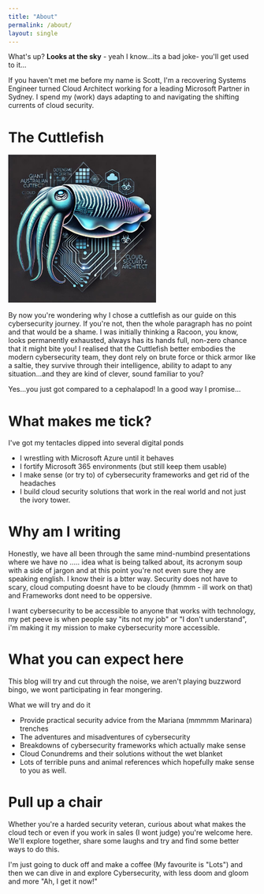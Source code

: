 ```yaml
---
title: "About"
permalink: /about/
layout: single
---
```


What's up? **Looks at the sky** - yeah I know...its a bad joke- you'll get used to it...

If you haven't met me before my name is Scott, I'm a recovering Systems Engineer turned Cloud Architect working for a leading Microsoft Partner in Sydney. I spend my (work) days adapting to and navigating the shifting currents of cloud security.

# The Cuttlefish

<img src="/assets/images/Cuttlefish.jpg" alt="The Cuttlefish" width="300">

By now you're wondering why I chose a cuttlefish as our guide on this cybersecurity journey. If you're not, then the whole paragraph has no point and that would be a shame. I was initially thinking a Racoon, you know, looks permanently exhausted, always has its hands full, non-zero chance that it might bite you! I realised that the Cuttlefish better embodies the modern cybersecurity team, they dont rely on brute force or thick armor like a saltie, they survive through their intelligence, ability to adapt to any situation...and they are kind of clever, sound familiar to you?

Yes...you just got compared to a cephalapod! In a good way I promise...

# What makes me tick?

I've got my tentacles dipped into several digital ponds
- I wrestling with Microsoft Azure until it behaves
- I fortify Microsoft 365 environments (but still keep them usable)
- I make sense (or try to) of cybersecurity frameworks and get rid of the headaches
- I build cloud security solutions that work in the real world and not just the ivory tower.

# Why am I writing

Honestly, we have all been through the same mind-numbind presentations where we have no ..... idea what is being talked about, its acronym soup with a side of jargon and at this point you're not even sure they are speaking english. I know their is a btter way. Security does not have to scary, cloud computing doesnt have to be cloudy (hmmm - ill work on that) and Frameworks dont need to be oppersive.

I want cybersecurity to be accessible to anyone that works with technology, my pet peeve is when people say "its not my job" or "I don't understand", i'm making it my mission to make cybersecurity more accessible.

# What you can expect here

This blog will try and cut through the noise, we aren't playing buzzword bingo, we wont participating in fear mongering.

What we will try and do it

- Provide practical security advice from the Mariana (mmmmm Marinara) trenches
- The adventures and misadventures of cybersecurity
- Breakdowns of cybersecurity frameworks which actually make sense
- Cloud Conundrems and their solutions without the wet blanket
- Lots of terrible puns and animal references which hopefully make sense to you as well.

# Pull up a chair

Whether you're a harded security veteran, curious about what makes the cloud tech or even if you work in sales (I wont judge) you're welcome here. We'll explore together, share some laughs and try and find some better ways to do this.

I'm just going to duck off and make a coffee (My favourite is "Lots") and then we can dive in and explore Cybersecurity, with less doom and gloom and more "Ah, I get it now!"